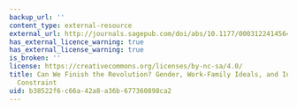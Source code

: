 ```yaml
---
backup_url: ''
content_type: external-resource
external_url: http://journals.sagepub.com/doi/abs/10.1177/0003122414564008
has_external_licence_warning: true
has_external_license_warning: true
is_broken: ''
license: https://creativecommons.org/licenses/by-nc-sa/4.0/
title: Can We Finish the Revolution? Gender, Work-Family Ideals, and Institutional
  Constraint
uid: b38522f6-c66a-42a8-a36b-677360898ca2
---
```


